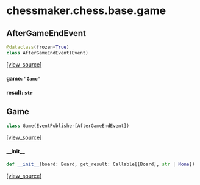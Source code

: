 <a id="chessmaker.chess.base.game"></a>

# chessmaker.chess.base.game

<a id="chessmaker.chess.base.game.AfterGameEndEvent"></a>

## AfterGameEndEvent

```python
@dataclass(frozen=True)
class AfterGameEndEvent(Event)
```

[[view_source]](https://github.com/WolfDWyc/ChessMaker/blob/dc56d4841f94820eba4c40c003f75d8396c128d9/chessmaker\chess\base\game.py#L10)

<a id="chessmaker.chess.base.game.AfterGameEndEvent.game"></a>

#### game: `"Game"`

<a id="chessmaker.chess.base.game.AfterGameEndEvent.result"></a>

#### result: `str`

<a id="chessmaker.chess.base.game.Game"></a>

## Game

```python
class Game(EventPublisher[AfterGameEndEvent])
```

[[view_source]](https://github.com/WolfDWyc/ChessMaker/blob/dc56d4841f94820eba4c40c003f75d8396c128d9/chessmaker\chess\base\game.py#L14)

<a id="chessmaker.chess.base.game.Game.__init__"></a>

#### \_\_init\_\_

```python
def __init__(board: Board, get_result: Callable[[Board], str | None])
```

[[view_source]](https://github.com/WolfDWyc/ChessMaker/blob/dc56d4841f94820eba4c40c003f75d8396c128d9/chessmaker\chess\base\game.py#L15)


